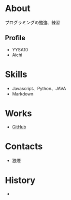 # About
プログラミングの勉強、練習

## Profile
- YYSA10
- Aichi

# Skills
- Javascript、Python、JAVA
- Markdown

# Works
- [GitHub](https://github.com/YYSA10/)

# Contacts
- 狼煙

# History
- 
